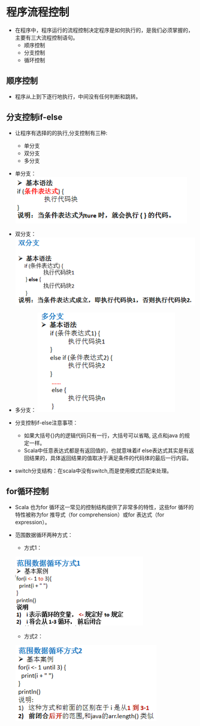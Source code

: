 # 程序流程控制

  - 在程序中，程序运行的流程控制决定程序是如何执行的，是我们必须掌握的，主要有三大流程控制语句。
    - 顺序控制
    - 分支控制
    - 循环控制
    
## 顺序控制

  - 程序从上到下逐行地执行，中间没有任何判断和跳转。
  
## 分支控制if-else

  - 让程序有选择的的执行,分支控制有三种:
    - 单分支
    - 双分支
    - 多分支
    
  - 单分支：
  ![单分支](./图片/单分支.PNG)
  
  - 双分支：
  ![双分支](./图片/双分支.PNG)
  
  - 多分支：
  ![多分支](./图片/多分支.PNG)
  
  - 分支控制if-else注意事项：
    - 如果大括号{}内的逻辑代码只有一行，大括号可以省略, 这点和java 的规定一样。
    - Scala中任意表达式都是有返回值的，也就意味着if else表达式其实是有返回结果的，具体返回结果的值取决于满足条件的代码体的最后一行内容。
    
  - switch分支结构：在scala中没有switch,而是使用模式匹配来处理。
 
## for循环控制

  - Scala 也为for 循环这一常见的控制结构提供了非常多的特性，这些for 循环的特性被称为for 推导式（for comprehension）或for 表达式（for expression）。
  - 范围数据循环两种方式：
    - 方式1：
    
    ![范围数据循环方式1](./图片/范围数据循环方式1.PNG)
    - 方式2：
    
    ![范围数据循环方式2](./图片/范围数据循环方式2.PNG)
    
    

  
  

